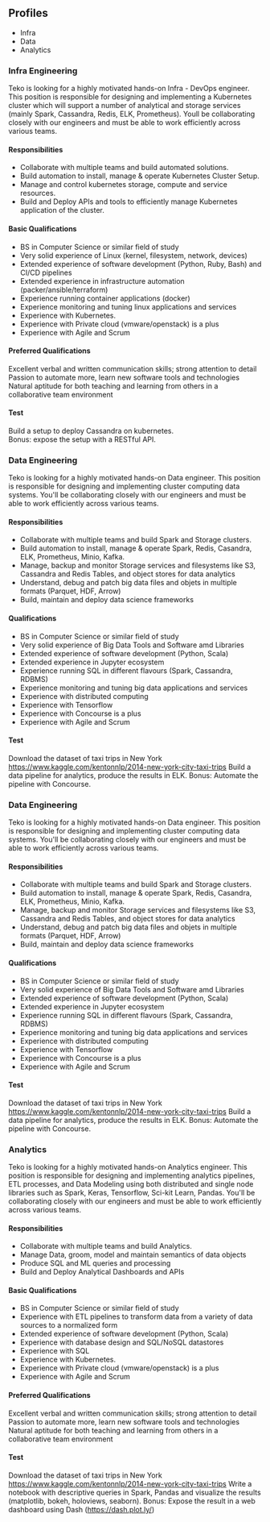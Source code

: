 ## Profiles
 - Infra
 - Data
 - Analytics

### Infra Engineering

Teko is looking for a highly motivated hands-on Infra - DevOps engineer. This position is responsible for designing and implementing a Kubernetes cluster which will support a number of analytical and storage services (mainly Spark, Cassandra, Redis, ELK, Prometheus). Youll be collaborating closely with our engineers and must be able to work efficiently across various teams.

#### Responsibilities
 - Collaborate with multiple teams and build automated solutions.
 - Build automation to install, manage & operate Kubernetes Cluster Setup.
 - Manage and control kubernetes storage, compute and service resources.
 - Build and Deploy APIs and tools to efficiently manage Kubernetes application of the cluster.

#### Basic Qualifications
 - BS in Computer Science or similar field of study
 - Very solid experience of Linux (kernel, filesystem, network, devices)
 - Extended experience of software development (Python, Ruby, Bash) and CI/CD pipelines
 - Extended experience in infrastructure automation (packer/ansible/terraform)
 - Experience running container applications (docker)
 - Experience monitoring and tuning linux applications and services
 - Experience with Kubernetes.
 - Experience with Private cloud (vmware/openstack) is a plus
 - Experience with Agile and Scrum

#### Preferred Qualifications
Excellent verbal and written communication skills; strong attention to detail
Passion to automate more, learn new software tools and technologies
Natural aptitude for both teaching and learning from others in a collaborative team environment

#### Test
Build a setup to deploy Cassandra on kubernetes.  
Bonus: expose the setup with a RESTful API.

### Data Engineering

Teko is looking for a highly motivated hands-on Data engineer. This position is responsible for designing and implementing cluster computing data systems. You'll be collaborating closely with our engineers and must be able to work efficiently across various teams.

#### Responsibilities
 - Collaborate with multiple teams and build Spark and Storage clusters.
 - Build automation to install, manage & operate Spark, Redis, Casandra, ELK, Prometheus, Minio, Kafka.
 - Manage, backup and monitor Storage services and filesystems like S3, Cassandra and Redis Tables, and object stores for data analytics
 - Understand, debug and patch big data files and objets in multiple formats (Parquet, HDF, Arrow)
 - Build, maintain and deploy data science frameworks

#### Qualifications
 - BS in Computer Science or similar field of study
 - Very solid experience of Big Data Tools and Software amd Libraries
 - Extended experience of software development (Python, Scala)
 - Extended experience in Jupyter ecosystem
 - Experience running SQL in different flavours (Spark, Cassandra, RDBMS)
 - Experience monitoring and tuning big data applications and services
 - Experience with distributed computing
 - Experience with Tensorflow
 - Experience with Concourse is a plus
 - Experience with Agile and Scrum

#### Test
Download the dataset of taxi trips in New York  https://www.kaggle.com/kentonnlp/2014-new-york-city-taxi-trips
Build a data pipeline for analytics, produce the results in ELK.
Bonus: Automate the pipeline with Concourse.

### Data Engineering

Teko is looking for a highly motivated hands-on Data engineer. This position is responsible for designing and implementing cluster computing data systems. You'll be collaborating closely with our engineers and must be able to work efficiently across various teams.

#### Responsibilities
 - Collaborate with multiple teams and build Spark and Storage clusters.
 - Build automation to install, manage & operate Spark, Redis, Casandra, ELK, Prometheus, Minio, Kafka.
 - Manage, backup and monitor Storage services and filesystems like S3, Cassandra and Redis Tables, and object stores for data analytics
 - Understand, debug and patch big data files and objets in multiple formats (Parquet, HDF, Arrow)
 - Build, maintain and deploy data science frameworks

#### Qualifications
 - BS in Computer Science or similar field of study
 - Very solid experience of Big Data Tools and Software amd Libraries
 - Extended experience of software development (Python, Scala)
 - Extended experience in Jupyter ecosystem
 - Experience running SQL in different flavours (Spark, Cassandra, RDBMS)
 - Experience monitoring and tuning big data applications and services
 - Experience with distributed computing
 - Experience with Tensorflow
 - Experience with Concourse is a plus
 - Experience with Agile and Scrum

#### Test
Download the dataset of taxi trips in New York  https://www.kaggle.com/kentonnlp/2014-new-york-city-taxi-trips
Build a data pipeline for analytics, produce the results in ELK.
Bonus: Automate the pipeline with Concourse.

### Analytics

Teko is looking for a highly motivated hands-on Analytics engineer. This position is responsible for designing and implementing analytics pipelines,  ETL processes, and Data Modeling using both distributed and single node libraries such as Spark, Keras, Tensorflow, Sci-kit Learn, Pandas. You'll be collaborating closely with our engineers and must be able to work efficiently across various teams.

#### Responsibilities
 - Collaborate with multiple teams and build Analytics.
 - Manage Data, groom, model and maintain semantics of data objects
 - Produce SQL and ML queries and processing
 - Build and Deploy Analytical Dashboards and APIs

#### Basic Qualifications
 - BS in Computer Science or similar field of study
 - Experience with ETL pipelines to transform data from a variety of data sources to a normalized form
 - Extended experience of software development (Python, Scala)
 - Experience with database design and SQL/NoSQL datastores
 - Experience with SQL
 - Experience with Kubernetes.
 - Experience with Private cloud (vmware/openstack) is a plus
 - Experience with Agile and Scrum

#### Preferred Qualifications
Excellent verbal and written communication skills; strong attention to detail
Passion to automate more, learn new software tools and technologies
Natural aptitude for both teaching and learning from others in a collaborative team environment

#### Test
Download the dataset of taxi trips in New York  https://www.kaggle.com/kentonnlp/2014-new-york-city-taxi-trips
Write a notebook with descriptive queries in Spark, Pandas and visualize the results (matplotlib, bokeh, holoviews, seaborn).
Bonus: Expose the result in a web dashboard using Dash (https://dash.plot.ly/)
